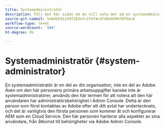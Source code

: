 ```yaml
---
title: Systemadministratör
description: Följ den här sidan om du vill veta mer om en systemadministratör.
source-git-commit: 5e8d6591234f283efc2fef4cd7d0e9394f0f5ec6
workflow-type: tm+mt
source-wordcount: '104'
ht-degree: 0%

---
```



# Systemadministratör {#system-administrator}

En systemadministratör är en del av din organisation, inte en del av Adobe. Även om den här personens primära arbetsuppgifter kanske inte är systemadministratörer, används den här termen för att notera att den här användaren har administratörsbehörighet i Admin Console. Detta är den person som först kontaktas av Adobe efter att ditt avtal har undertecknats, och det är vanligtvis den första personen som kommer åt och konfigurerar AEM som en Cloud Service. Den här personen hanterar alla aspekter av sina användare, från åtkomst till behörigheter via Adobe Admin Console.